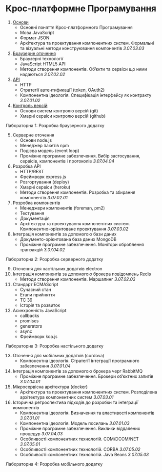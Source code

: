 # Крос-платформне Програмування

1. [Основи](lectures/01-javascript.md)
    - Основні поняття Крос-платформного Програмування
    - Мова JavaScript
    - Формат JSON
    - Архітектура та проектування компонентних систем. Формальні та візуальні методи конструювання компонентів *3.07.03.03*
2. [Браузерне оточення](lectures/02-browser.md)
    - Браузерні технології
    - JavaScript HTML5 API
    - Методи створення компонентів. Об’єкти та сервіси що ними надаються *3.07.02.02*
3. [API](lectures/03-api.md)
    - HTTP
    - Стратегії автентификації (token, OAuth2)
    - Компонентна ідеологія. Специфікація інтерфейсу як контракту *3.07.01.02*
4. [Контроль версій](lectures/04-git.md)
    - Основи систем контролю версій (git)
    - Хмарні сервіси контролю версій (github)

Лабораторна 1: Розробка браузерного додатку

5. Серверне оточення
    - Основи node.js
    - Менеджер пакетів npm
    - Подієва модель (event loop)
    - Проміжне програмне забезпечення. Вибір застосування, сервісів, компонентів і протоколів *3.07.04.04*
6. Розробка API
    - HTTP/REST
    - Фреймворк express.js
    - Розгортування (deploy)
    - Хмарні сервіси (heroku)
    - Методи створення компонентів. Розробка та збирання компонентів *3.07.02.01*
7. Розробка компонентів
    - Менеджери компонентів (foreman, pm2)
    - Тестування
    - Документація
    - Архітектура та проектування компонентних систем. Компонентно-орієнтоване проектування *3.07.03.02*
8. Інтеграція компонентів за допомогою бази даних
    - Документо-орієнтована база даних MongoDB
    - Проміжне програмне забезпечення. Монітори оброблення транзакцій *3.07.04.02*

Лабораторна 2: Розробка серверного додатку

9. Оточення для настільних додатків electron
10. Інтеграція компонентів за допомогою брокера повідомлень Redis
    - Методи створення компонентів. Маршалинг *3.07.02.03*
11. Стандарт ECMAScript
    - Сучасний стан
    - Етапи прийняття
    - TC 39
    - Історія та розвиток
12. Асинхронність JavaScript
    - callbacks
    - promises
    - generators
    - async
    - Фреймворк koa.js

Лабораторна 3: Розробка настільного додатку

13. Оточення для мобільних додатків (cordova)
    - Компонентна ідеологія. Стратегії інтеграції програмного забезпечення *3.07.01.04*
14. Інтеграція компонентів за допомогою брокера черг RabbitMQ
    - Проміжне програмне забезпечення. Брокери об’єктних запитів *3.07.04.01*
15. Мікросервісна архітектура (docker)
    - Архітектура та проектування компонентних систем. Розподілена архітектура компонентних систем *3.07.03.01*
16. Історична ретроспектива підходів до розробки та інтеграції компонентів
    - Компонентна ідеологія. Визначення та властивості компонентів *3.07.01.01*
    - Компонентна ідеологія. Модель посилань *3.07.01.03*
    - Проміжне програмне забезпечення. Виклики віддалених процедур *3.07.04.03*
    - Особливості компонентних технологій. COM/DCOM/NET *3.07.05.01*
    - Особливості компонентних технологій. CORBA *3.07.05.02*
    - Особливості компонентних технологій. Java Beans *3.07.05.03*

Лабораторна 4: Розробка мобільного додатку
